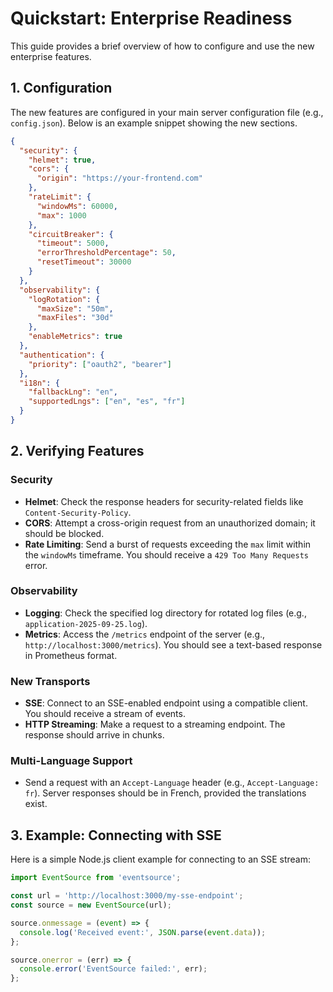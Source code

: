 # Quickstart: Enterprise Readiness

This guide provides a brief overview of how to configure and use the new enterprise features.

## 1. Configuration

The new features are configured in your main server configuration file (e.g., `config.json`). Below is an example snippet showing the new sections.

```json
{
  "security": {
    "helmet": true,
    "cors": {
      "origin": "https://your-frontend.com"
    },
    "rateLimit": {
      "windowMs": 60000,
      "max": 1000
    },
    "circuitBreaker": {
      "timeout": 5000,
      "errorThresholdPercentage": 50,
      "resetTimeout": 30000
    }
  },
  "observability": {
    "logRotation": {
      "maxSize": "50m",
      "maxFiles": "30d"
    },
    "enableMetrics": true
  },
  "authentication": {
    "priority": ["oauth2", "bearer"]
  },
  "i18n": {
    "fallbackLng": "en",
    "supportedLngs": ["en", "es", "fr"]
  }
}
```

## 2. Verifying Features

### Security

- **Helmet**: Check the response headers for security-related fields like `Content-Security-Policy`.
- **CORS**: Attempt a cross-origin request from an unauthorized domain; it should be blocked.
- **Rate Limiting**: Send a burst of requests exceeding the `max` limit within the `windowMs` timeframe. You should receive a `429 Too Many Requests` error.

### Observability

- **Logging**: Check the specified log directory for rotated log files (e.g., `application-2025-09-25.log`).
- **Metrics**: Access the `/metrics` endpoint of the server (e.g., `http://localhost:3000/metrics`). You should see a text-based response in Prometheus format.

### New Transports

- **SSE**: Connect to an SSE-enabled endpoint using a compatible client. You should receive a stream of events.
- **HTTP Streaming**: Make a request to a streaming endpoint. The response should arrive in chunks.

### Multi-Language Support

- Send a request with an `Accept-Language` header (e.g., `Accept-Language: fr`). Server responses should be in French, provided the translations exist.

## 3. Example: Connecting with SSE

Here is a simple Node.js client example for connecting to an SSE stream:

```javascript
import EventSource from 'eventsource';

const url = 'http://localhost:3000/my-sse-endpoint';
const source = new EventSource(url);

source.onmessage = (event) => {
  console.log('Received event:', JSON.parse(event.data));
};

source.onerror = (err) => {
  console.error('EventSource failed:', err);
};
```
